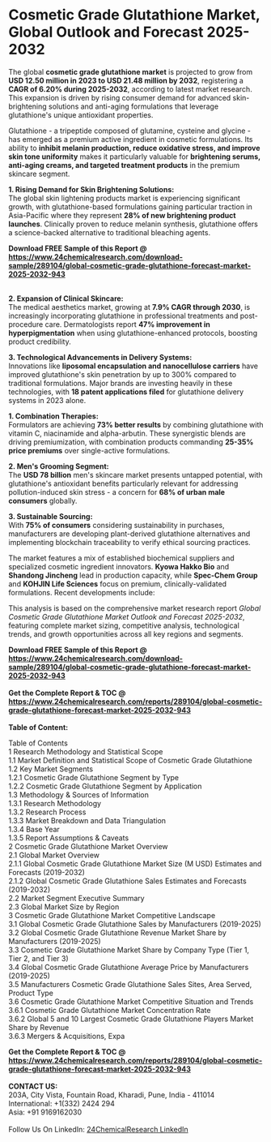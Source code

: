 <h1>Cosmetic Grade Glutathione Market, Global Outlook and Forecast 2025-2032</h1><p>The global <strong>cosmetic grade glutathione market</strong> is projected to grow from <strong>USD 12.50 million in 2023 to USD 21.48 million by 2032</strong>, registering a <strong>CAGR of 6.20% during 2025-2032</strong>, according to latest market research. This expansion is driven by rising consumer demand for advanced skin-brightening solutions and anti-aging formulations that leverage glutathione's unique antioxidant properties.</p><p>Glutathione - a tripeptide composed of glutamine, cysteine and glycine - has emerged as a premium active ingredient in cosmetic formulations. Its ability to <strong>inhibit melanin production, reduce oxidative stress, and improve skin tone uniformity</strong> makes it particularly valuable for <strong>brightening serums, anti-aging creams, and targeted treatment products</strong> in the premium skincare segment.</p><p><strong>1. Rising Demand for Skin Brightening Solutions:</strong><br>
The global skin lightening products market is experiencing significant growth, with glutathione-based formulations gaining particular traction in Asia-Pacific where they represent <strong>28% of new brightening product launches</strong>. Clinically proven to reduce melanin synthesis, glutathione offers a science-backed alternative to traditional bleaching agents.</p><div><b>Download FREE Sample of this Report @ 
            <a href="https://www.24chemicalresearch.com/download-sample/289104/global-cosmetic-grade-glutathione-forecast-market-2025-2032-943">
            https://www.24chemicalresearch.com/download-sample/289104/global-cosmetic-grade-glutathione-forecast-market-2025-2032-943</a></b></div><br><p><strong>2. Expansion of Clinical Skincare:</strong><br>
The medical aesthetics market, growing at <strong>7.9% CAGR through 2030</strong>, is increasingly incorporating glutathione in professional treatments and post-procedure care. Dermatologists report <strong>47% improvement in hyperpigmentation</strong> when using glutathione-enhanced protocols, boosting product credibility.</p><p><strong>3. Technological Advancements in Delivery Systems:</strong><br>
Innovations like <strong>liposomal encapsulation and nanocellulose carriers</strong> have improved glutathione's skin penetration by up to 300% compared to traditional formulations. Major brands are investing heavily in these technologies, with <strong>18 patent applications filed</strong> for glutathione delivery systems in 2023 alone.</p><p><strong>1. Combination Therapies:</strong><br>
Formulators are achieving <strong>73% better results</strong> by combining glutathione with vitamin C, niacinamide and alpha-arbutin. These synergistic blends are driving premiumization, with combination products commanding <strong>25-35% price premiums</strong> over single-active formulations.</p><p><strong>2. Men's Grooming Segment:</strong><br>
The <strong>USD 78 billion</strong> men's skincare market presents untapped potential, with glutathione's antioxidant benefits particularly relevant for addressing pollution-induced skin stress - a concern for <strong>68% of urban male consumers</strong> globally.</p><p><strong>3. Sustainable Sourcing:</strong><br>
With <strong>75% of consumers</strong> considering sustainability in purchases, manufacturers are developing plant-derived glutathione alternatives and implementing blockchain traceability to verify ethical sourcing practices.</p><p>The market features a mix of established biochemical suppliers and specialized cosmetic ingredient innovators. <strong>Kyowa Hakko Bio</strong> and <strong>Shandong Jincheng</strong> lead in production capacity, while <strong>Spec-Chem Group</strong> and <strong>KOHJIN Life Sciences</strong> focus on premium, clinically-validated formulations. Recent developments include:</p><p>This analysis is based on the comprehensive market research report <em>Global Cosmetic Grade Glutathione Market Outlook and Forecast 2025-2032</em>, featuring complete market sizing, competitive analysis, technological trends, and growth opportunities across all key regions and segments.</p><div><b>Download FREE Sample of this Report @ 
            <a href="https://www.24chemicalresearch.com/download-sample/289104/global-cosmetic-grade-glutathione-forecast-market-2025-2032-943">
            https://www.24chemicalresearch.com/download-sample/289104/global-cosmetic-grade-glutathione-forecast-market-2025-2032-943</a></b></div><br><div><b>Get the Complete Report & TOC @ 
            <a href="https://www.24chemicalresearch.com/reports/289104/global-cosmetic-grade-glutathione-forecast-market-2025-2032-943">
            https://www.24chemicalresearch.com/reports/289104/global-cosmetic-grade-glutathione-forecast-market-2025-2032-943</a></b></div><br>
            <b>Table of Content:</b><p>Table of Contents<br />
1 Research Methodology and Statistical Scope<br />
1.1 Market Definition and Statistical Scope of Cosmetic Grade Glutathione<br />
1.2 Key Market Segments<br />
1.2.1 Cosmetic Grade Glutathione Segment by Type<br />
1.2.2 Cosmetic Grade Glutathione Segment by Application<br />
1.3 Methodology & Sources of Information<br />
1.3.1 Research Methodology<br />
1.3.2 Research Process<br />
1.3.3 Market Breakdown and Data Triangulation<br />
1.3.4 Base Year<br />
1.3.5 Report Assumptions & Caveats<br />
2 Cosmetic Grade Glutathione Market Overview<br />
2.1 Global Market Overview<br />
2.1.1 Global Cosmetic Grade Glutathione Market Size (M USD) Estimates and Forecasts (2019-2032)<br />
2.1.2 Global Cosmetic Grade Glutathione Sales Estimates and Forecasts (2019-2032)<br />
2.2 Market Segment Executive Summary<br />
2.3 Global Market Size by Region<br />
3 Cosmetic Grade Glutathione Market Competitive Landscape<br />
3.1 Global Cosmetic Grade Glutathione Sales by Manufacturers (2019-2025)<br />
3.2 Global Cosmetic Grade Glutathione Revenue Market Share by Manufacturers (2019-2025)<br />
3.3 Cosmetic Grade Glutathione Market Share by Company Type (Tier 1, Tier 2, and Tier 3)<br />
3.4 Global Cosmetic Grade Glutathione Average Price by Manufacturers (2019-2025)<br />
3.5 Manufacturers Cosmetic Grade Glutathione Sales Sites, Area Served, Product Type<br />
3.6 Cosmetic Grade Glutathione Market Competitive Situation and Trends<br />
3.6.1 Cosmetic Grade Glutathione Market Concentration Rate<br />
3.6.2 Global 5 and 10 Largest Cosmetic Grade Glutathione Players Market Share by Revenue<br />
3.6.3 Mergers & Acquisitions, Expa</p><div><b>Get the Complete Report & TOC @ 
            <a href="https://www.24chemicalresearch.com/reports/289104/global-cosmetic-grade-glutathione-forecast-market-2025-2032-943">
            https://www.24chemicalresearch.com/reports/289104/global-cosmetic-grade-glutathione-forecast-market-2025-2032-943</a></b></div><br><b>CONTACT US:</b><br>
            203A, City Vista, Fountain Road, Kharadi, Pune, India - 411014<br>
            International: +1(332) 2424 294<br>
            Asia: +91 9169162030 <br><br>
            Follow Us On LinkedIn: <a href="https://www.linkedin.com/company/24chemicalresearch/">24ChemicalResearch LinkedIn</a>